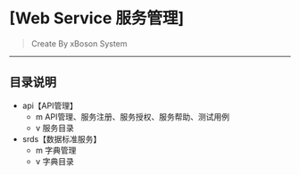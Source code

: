 # [Web Service 服务管理]
> Create By xBoson System
----
## 目录说明
+ api【API管理】
    + m API管理、服务注册、服务授权、服务帮助、测试用例
    + v 服务目录
+ srds【数据标准服务】
    + m 字典管理
    + v 字典目录